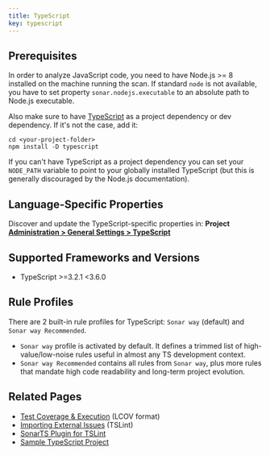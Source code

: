 ```yaml
---
title: TypeScript
key: typescript
---
```


<!-- static -->
<!-- update_center:typescript -->
<!-- /static -->


## Prerequisites
In order to analyze JavaScript code, you need to have Node.js >= 8 installed on the machine running the scan. If standard `node` is not available, you have to set property `sonar.nodejs.executable` to an absolute path to Node.js executable.

Also make sure to have [TypeScript](https://www.npmjs.com/package/typescript) as a project dependency or dev dependency. If it's not the case, add it:
```
cd <your-project-folder>
npm install -D typescript
```
If you can't have TypeScript as a project dependency you can set your `NODE_PATH` variable to point to your globally installed TypeScript (but this is generally discouraged by the Node.js documentation).

## Language-Specific Properties

Discover and update the TypeScript-specific properties in: **<!-- sonarcloud -->Project <!-- /sonarcloud -->[Administration > General Settings > TypeScript](/#sonarqube-admin#/admin/settings?category=typescript)**

## Supported Frameworks and Versions
* TypeScript >=3.2.1 <3.6.0

## Rule Profiles

There are 2 built-in rule profiles for TypeScript: `Sonar way` (default) and `Sonar way Recommended`.
* `Sonar way` profile is activated by default. It defines a trimmed list of high-value/low-noise rules useful in almost any TS development context.
* `Sonar way Recommended` contains all rules from `Sonar way`, plus more rules that mandate high code readability and long-term project evolution.

## Related Pages

* [Test Coverage & Execution](/analysis/coverage/) (LCOV format)
* [Importing External Issues](/analysis/external-issues/) (TSLint)
* [SonarTS Plugin for TSLint](https://www.npmjs.com/package/tslint-sonarts)
* [Sample TypeScript Project](https://github.com/SonarSource/SonarTS-example/)

